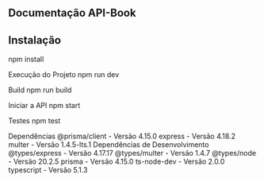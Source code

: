 ## Documentação API-Book

## Instalação
npm install

Execução do Projeto
npm run dev

Build
npm run build

Iniciar a API
npm start

Testes
npm test


Dependências
@prisma/client - Versão 4.15.0
express - Versão 4.18.2
multer - Versão 1.4.5-lts.1
Dependências de Desenvolvimento
@types/express - Versão 4.17.17
@types/multer - Versão 1.4.7
@types/node - Versão 20.2.5
prisma - Versão 4.15.0
ts-node-dev - Versão 2.0.0
typescript - Versão 5.1.3
